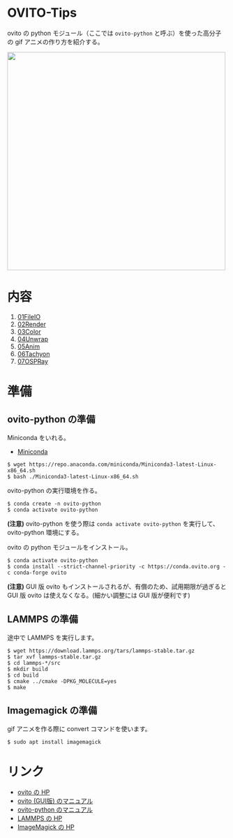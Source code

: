 # OVITO-Tips
ovito の python モジュール（ここでは `ovito-python` と呼ぶ）を使った高分子の gif アニメの作り方を紹介する。

<img src=https://github.com/t-murash/OVITO-Tips/blob/master/06Tachyon/movie.gif width=500px>

# 内容
1. [01FileIO](./01FileIO)
2. [02Render](./02Render)
3. [03Color](./03Color)
4. [04Unwrap](./04Unwrap)
5. [05Anim](./05Anim)
6. [06Tachyon](./06Tachyon)
7. [07OSPRay](./07OSPRay)


# 準備

## ovito-python の準備

Miniconda をいれる。

- [Miniconda](https://docs.conda.io/en/latest/miniconda.html)
```
$ wget https://repo.anaconda.com/miniconda/Miniconda3-latest-Linux-x86_64.sh
$ bash ./Miniconda3-latest-Linux-x86_64.sh
```

ovito-python の実行環境を作る。

```
$ conda create -n ovito-python
$ conda activate ovito-python
```

**(注意)** ovito-python を使う際は `conda activate ovito-python` を実行して、ovito-python 環境にする。

ovito の python モジュールをインストール。
```
$ conda activate ovito-python
$ conda install --strict-channel-priority -c https://conda.ovito.org -c conda-forge ovito
```
**(注意)** GUI 版 ovito もインストールされるが、有償のため、試用期限が過ぎると GUI 版 ovito は使えなくなる。(細かい調整には GUI 版が便利です)

## LAMMPS の準備
途中で LAMMPS を実行します。
```
$ wget https://download.lammps.org/tars/lammps-stable.tar.gz
$ tar xvf lammps-stable.tar.gz
$ cd lammps-*/src
$ mkdir build
$ cd build
$ cmake ../cmake -DPKG_MOLECULE=yes
$ make
```

## Imagemagick の準備
gif アニメを作る際に convert コマンドを使います。
```
$ sudo apt install imagemagick
```

# リンク

- [ovito の HP](https://www.ovito.org/)
- [ovito (GUI版) のマニュアル](https://www.ovito.org/docs/current/)
- [ovito-python のマニュアル](https://www.ovito.org/docs/current/python/)
- [LAMMPS の HP](https://lammps.org/)
- [ImageMagick の HP](https://imagemagick.org/)